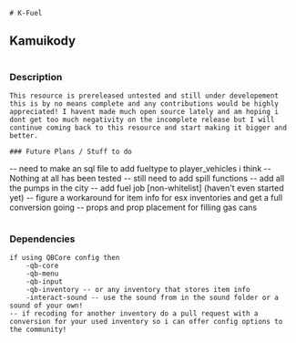 ```
# K-Fuel
```
## Kamuikody
```
```
### Description
```
This resource is prereleased untested and still under developement this is by no means complete and any contributions would be highly appreciated! I havent made much open source lately and am hoping i dont get too much negativity on the incomplete release but I will continue coming back to this resource and start making it bigger and better.
```
```
### Future Plans / Stuff to do
```
-- need to make an sql file to add fueltype to player_vehicles i think 
-- Nothing at all has been tested 
-- still need to add spill functions
-- add all the pumps in the city
-- add fuel job [non-whitelist] (haven't even started yet)
-- figure a workaround for item info for esx inventories and get a full conversion going
-- props and prop placement for filling gas cans
```
```
### Dependencies
```
if using QBCore config then
	-qb-core
	-qb-menu
	-qb-input
	-qb-inventory -- or any inventory that stores item info 
	-interact-sound -- use the sound from in the sound folder or a sound of your own!
-- if recoding for another inventory do a pull request with a conversion for your used inventory so i can offer config options to the community!



